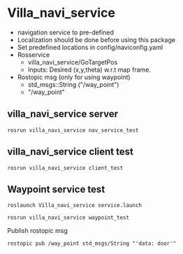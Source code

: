 # Villa_navi_service 

* navigation service to pre-defined 
* Localization should be done before using this package
* Set predefined locations in config/naviconfig.yaml
* Rosservice
  - villa_navi_service/GoTargetPos
  - Inputs: Desired (x,y,theta) w.r.t map frame. 
* Rostopic msg (only for using waypoint)
  - std_msgs::String ("/way_point")
  - "/way_point"

## villa_navi_service server 

```
rosrun villa_navi_service nav_service_test
```

## villa_navi_service client test

```
rosrun villa_navi_service client_test
```
## Waypoint service test

````
roslaunch Villa_navi_service service.launch
````

````
rosrun villa_navi_service waypoint_test
````

Publish rostopic msg 
````
rostopic pub /way_point std_msgs/String "'data: door'"
````
